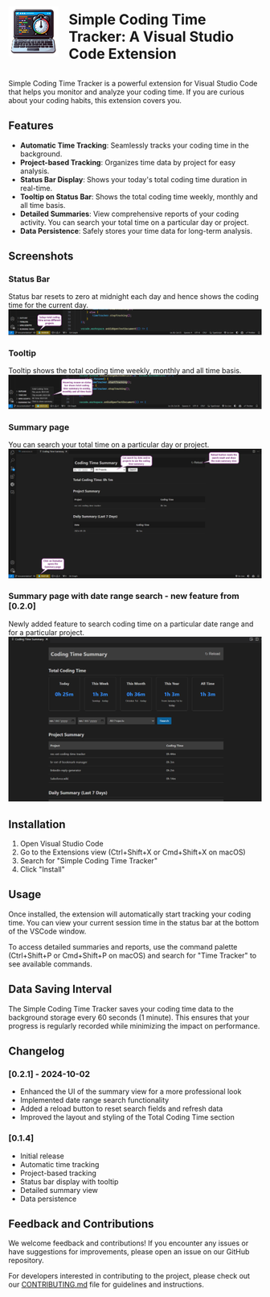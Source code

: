 <div style="display: flex; align-items: center;">
    <img src="icon-sctt.png" alt="Simple Coding Time Tracker Icon" width="100" style="margin-right: 20px;">
    <h1>Simple Coding Time Tracker: A Visual Studio Code Extension</h1>
</div>

Simple Coding Time Tracker is a powerful extension for Visual Studio Code that helps you monitor and analyze your coding time. If you are curious about your coding habits, this extension covers you.

## Features

- **Automatic Time Tracking**: Seamlessly tracks your coding time in the background.
- **Project-based Tracking**: Organizes time data by project for easy analysis.
- **Status Bar Display**: Shows your today's total coding time duration in real-time.
- **Tooltip on Status Bar**: Shows the total coding time weekly, monthly and all time basis. 
- **Detailed Summaries**: View comprehensive reports of your coding activity. You can search your total time on a particular day or project.
- **Data Persistence**: Safely stores your time data for long-term analysis.

## Screenshots
### Status Bar
Status bar resets to zero at midnight each day and hence shows the coding time for the current day.
![Status Bar](./images/statusbar.png)

### Tooltip
Tooltip shows the total coding time weekly, monthly and all time basis.
![Tooltip](./images/tooltip.png)

### Summary page
You can search your total time on a particular day or project.
![Summary page](./images/summarypage.png)

### Summary page with date range search - new feature from [0.2.0]
Newly added feature to search coding time on a particular date range and for a particular project.
![Summary page with date range search](./images/new_summarypage.png)

## Installation

1. Open Visual Studio Code
2. Go to the Extensions view (Ctrl+Shift+X or Cmd+Shift+X on macOS)
3. Search for "Simple Coding Time Tracker"
4. Click "Install"

## Usage

Once installed, the extension will automatically start tracking your coding time. You can view your current session time in the status bar at the bottom of the VSCode window.

To access detailed summaries and reports, use the command palette (Ctrl+Shift+P or Cmd+Shift+P on macOS) and search for "Time Tracker" to see available commands.

## Data Saving Interval

The Simple Coding Time Tracker saves your coding time data to the background storage every 60 seconds (1 minute). This ensures that your progress is regularly recorded while minimizing the impact on performance.

## Changelog

### [0.2.1] - 2024-10-02
- Enhanced the UI of the summary view for a more professional look
- Implemented date range search functionality
- Added a reload button to reset search fields and refresh data
- Improved the layout and styling of the Total Coding Time section


### [0.1.4] 
- Initial release
- Automatic time tracking
- Project-based tracking
- Status bar display with tooltip
- Detailed summary view
- Data persistence

## Feedback and Contributions

We welcome feedback and contributions! If you encounter any issues or have suggestions for improvements, please open an issue on our GitHub repository.

For developers interested in contributing to the project, please check out our [CONTRIBUTING.md](CONTRIBUTING.md) file for guidelines and instructions.

